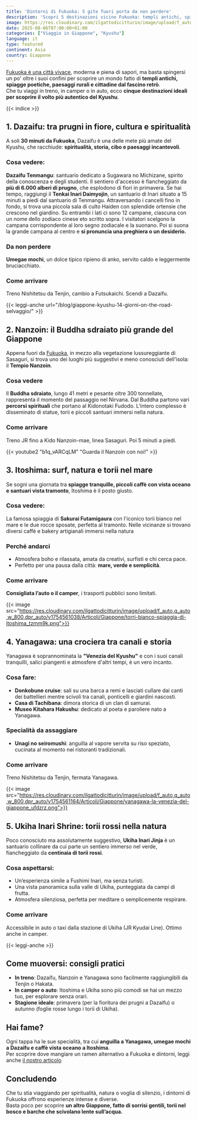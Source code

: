 ```yaml
---
title: 'Dintorni di Fukuoka: 5 gite fuori porta da non perdere'
description: 'Scopri 5 destinazioni vicino Fukuoka: templi antichi, spiagge poetiche, canali di Yanagawa, torii rossi di Ukiha e il Buddha sdraiato di Nanzoin. Natura, spiritualità e sapori autentici del Kyushu ti aspettano'
image: https://res.cloudinary.com/ilgattodicitturin/image/upload/f_auto,q_auto,w_800,dpr_auto/v1754560623/Articoli/Giappone/5-posti-imperdibili-nel-kyushu_d3b3l3.png
date: 2025-08-06T07:00:00+01:00
categories: ["Viaggio in Giappone", "Kyushu"]
language: it
type: featured
continent: Asia
country: Giappone
---
```

[Fukuoka è una città vivace](/blog/cosa-vedere-fukuoka-citta-accogliente-kyushu), moderna e piena di sapori, ma basta spingersi un po' oltre i suoi confini per scoprire un mondo fatto di **templi antichi, spiagge poetiche, paesaggi rurali e cittadine dal fascino retrò**.  
Che tu viaggi in treno, in camper o in auto, ecco **cinque destinazioni ideali per scoprire il volto più autentico del Kyushu**.

{{< indice >}}

## 1. Dazaifu: tra prugni in fiore, cultura e spiritualità

A soli **30 minuti da Fukuoka**, Dazaifu è una delle mete più amate del Kyushu, che racchiude: **spiritualità, storia, cibo e paesaggi incantevoli**.

### Cosa vedere:
**Dazaifu Tenmangu**: santuario dedicato a Sugawara no Michizane, spirito della conoscenza e degli studenti. Il sentiero d'accesso è fiancheggiato da **più di 6.000 alberi di prugno**, che esplodono di fiori in primavera.
Se hai tempo, raggiungi il **Tenkai Inari Daimyojin**, un santuario di Inari situato a 15 minuti a piedi dal santuario di Tenmangu.
Attraversando i cancelli fino in fondo, si trova una piccola sala di culto Haiden con splendide ortensie che crescono nel giardino. Su entrambi i lati ci sono 12 campane, ciascuna con un nome dello zodiaco cinese eto scritto sopra. I visitatori scelgono la campana corrispondente al loro segno zodiacale e la suonano. Poi si suona la grande campana al centro e **si pronuncia una preghiera o un desiderio.**

### Da non perdere
**Umegae mochi**, un dolce tipico ripieno di anko, servito caldo e leggermente bruciacchiato.

### Come arrivare
Treno Nishitetsu da Tenjin, cambio a Futsukaichi. Scendi a Dazaifu.

{{< leggi-anche url="/blog/giappone-kyushu-14-giorni-on-the-road-selvaggio/" >}}

## 2. Nanzoin: il Buddha sdraiato più grande del Giappone
Appena fuori da [Fukuoka](/blog/cosa-vedere-fukuoka-citta-accogliente-kyushu), in mezzo alla vegetazione lussureggiante di Sasaguri, si trova uno dei luoghi più suggestivi e meno conosciuti dell'isola: il **Tempio Nanzoin**.

### Cosa vedere
Il **Buddha sdraiato**, lungo 41 metri e pesante oltre 300 tonnellate, rappresenta il momento del passaggio nel Nirvana. Dal Buddha partono vari **percorsi spirituali** che portano al Kidonotaki Fudodo. L’intero complesso è disseminato di statue, torii e piccoli santuari immersi nella natura.

### Come arrivare
Treno JR fino a Kido Nanzoin-mae, linea Sasaguri. Poi 5 minuti a piedi.

{{< youtube2 "b1q_vARCqLM" "Guarda il Nanzoin con noi!" >}}

## 3. Itoshima: surf, natura e torii nel mare
Se sogni una giornata tra **spiagge tranquille, piccoli caffè con vista oceano e santuari vista tramonto**, Itoshima è il posto giusto.

### Cosa vedere:
La famosa spiaggia di **Sakurai Futamigaura** con l'iconico torii bianco nel mare e le due rocce sposate, perfetta al tramonto. Nelle vicinanze si trovano diversi caffè e bakery artigianali immersi nella natura

### Perché andarci
- Atmosfera boho e rilassata, amata da creativi, surfisti e chi cerca pace.
- Perfetto per una pausa dalla città: **mare, verde e semplicità**.

### Come arrivare
**Consigliata l’auto o il camper**, i trasporti pubblici sono limitati.

{{< image src="https://res.cloudinary.com/ilgattodicitturin/image/upload/f_auto,q_auto,w_800,dpr_auto/v1754561038/Articoli/Giappone/torri-bianco-spiaggia-di-itoshima_tzmm9k.png">}}

## 4. Yanagawa: una crociera tra canali e storia
Yanagawa è soprannominata la **"Venezia del Kyushu"** e con i suoi canali tranquilli, salici piangenti e atmosfere d'altri tempi, è un vero incanto.

### Cosa fare:
- **Donkobune cruise**: sali su una barca a remi e lasciati cullare dai canti dei battellieri mentre scivoli tra canali, ponticelli e giardini nascosti.
- **Casa di Tachibana**: dimora storica di un clan di samurai.
- **Museo Kitahara Hakushu**: dedicato al poeta e paroliere nato a Yanagawa.

### Specialità da assaggiare
- **Unagi no seiromushi**: anguilla al vapore servita su riso speziato, cucinata al momento nei ristoranti tradizionali.

### Come arrivare
Treno Nishitetsu da Tenjin, fermata Yanagawa.

{{< image src="https://res.cloudinary.com/ilgattodicitturin/image/upload/f_auto,q_auto,w_800,dpr_auto/v1754561164/Articoli/Giappone/yanagawa-la-venezia-del-giappone_ufdzrz.png">}}

## 5. Ukiha Inari Shrine: torii rossi nella natura

Poco conosciuto ma assolutamente suggestivo, **Ukiha Inari Jinja** è un santuario collinare da cui parte un sentiero immerso nel verde, fiancheggiato da **centinaia di torii rossi**.

### Cosa aspettarsi:
- Un’esperienza simile a Fushimi Inari, ma senza turisti.
- Una vista panoramica sulla valle di Ukiha, punteggiata da campi di frutta.
- Atmosfera silenziosa, perfetta per meditare o semplicemente respirare.

### Come arrivare
Accessibile in auto o taxi dalla stazione di Ukiha (JR Kyudai Line). Ottimo anche in camper.

{{< leggi-anche >}}

## Come muoversi: consigli pratici
- **In treno**: Dazaifu, Nanzoin e Yanagawa sono facilmente raggiungibili da Tenjin o Hakata.
- **In camper o auto**: Itoshima e Ukiha sono più comodi se hai un mezzo tuo, per esplorare senza orari.
- **Stagione ideale**: primavera (per la fioritura dei prugni a Dazaifu) o autunno (foglie rosse lungo i torii di Ukiha).

## Hai fame?

Ogni tappa ha le sue specialità, tra cui **anguilla a Yanagawa, umegae mochi a Dazaifu e caffè vista oceano a Itoshima**.  
Per scoprire dove mangiare un ramen alternativo a Fukuoka e dintorni, leggi anche [il nostro articolo](/blog/ramen-vegetariano-fukuoka-alternativa-tonkotsu)

## Concludendo

Che tu stia viaggiando per spiritualità, natura o voglia di silenzio, i dintorni di Fukuoka offrono esperienze intense e diverse.  
Basta poco per scoprire **un altro Giappone, fatto di sorrisi gentili, torii nel bosco e barche che scivolano lente sull’acqua.**